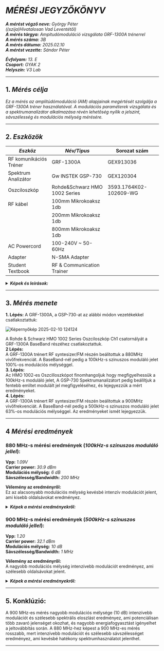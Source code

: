 # *MÉRÉSI JEGYZŐKÖNYV*

***A mérést végző neve:** György Péter*  
*((szija)Hivatalosan Vad Leventétől)*  
***A mérés tárgya:** Ampitudómoduláció vizsgálata GRF-1300A trénerrel*  
***A mérés száma:** 3B*  
***A mérés dátuma:** 2025.02.10*  
***A mérést vezette:** Sándor Péter*  

***Évfolyam:** 13. E*  
***Csoport:** GYAK 2*  
***Helyszín:** V3 Lab*  

---

## 1. *Mérés célja*

*Ez a mérés az amplitúdómoduláció (AM) alapjainak megértését szolgálja a GRF-1300A tréner használatával. A modulációs paraméterek vizsgálata és a spektrumanalizátor alkalmazása révén lehetőség nyílik a jelszint, sávszélesség és modulációs mélység mérésére.*

---

## 2. *Eszközök*

|  *Eszköz*  |  *Név/Tipus*  | Sorozat szám|
|----------|-------------|-----------|
|RF komunikációs Tréner|GRF-1300A|GEX913036|
|Spektrum Analizátor|Gw INSTEK GSP-730 |GEX120304|
|Oszciloszkóp|Rohde&Schwarz HMO 1002 Series|3593.1764K02-102609-WG|
|RF kábel|100mm Mikrokoaksz 1db|
||200mm Mikrokoaksz 1db|
||800mm Mikrokoaksz 1db|
|AC Powercord|100-240V ~ 50-60Hz|
|Adapter|N-SMA Adapter|
|Student Textbook|RF & Communication Trainer|

<details>

***<summary>Képek és leírások:</summary>***

**GRF-1300A**  
<details>

<summary>Kép és leírás:</summary>
 
*Leírás: https://www.gwinstek.com/en-global/products/detail/GRF-1300A*
 ![GRF-1300A](https://github.com/user-attachments/assets/fcc581d3-ce2f-4d83-90f4-6f88582c2590) 
 
</details>

**Rohde&Schwarz HMO 1002 Series**  
<details>
 
<summary>Kép és leírás:</summary>
 
*Leírás: https://www.rohde-schwarz.com/manual/hmo1002/*
 ![Képernyőkép 2025-02-10 125359](https://github.com/user-attachments/assets/84bfcd79-59d9-41f8-8049-a2df205e6c98)

</details>

**GSP-730**
<details>
 
<summary>Kép és leírás:</summary>
 
*Leírás: https://www.gwinstek.com/en-global/products/detail/GSP-730*
![Képernyőkép 2025-02-10 120314](https://github.com/user-attachments/assets/a581b7a4-3416-4364-97c1-c13bb695633a)

</details>

**RF kábel**
<details>
 
<summary>Kép:</summary>
 
![Képernyőkép 2025-02-10 120913](https://github.com/user-attachments/assets/d256b722-1a14-4a2a-a3e3-eda4be041d5c)

</details>

</details>

---

## 3. *Mérés menete*

**1. Lépés:**
A GRF-1300A, a GSP-730-at az alábbi módon vezetékekkel csatlakoztattuk:  

![Képernyőkép 2025-02-10 124124](https://github.com/user-attachments/assets/7f27b2f2-4c10-496c-bdd9-0459caa582b0)

A Rohde & Schwarz HMO 1002 Series Oszciloszkóp Ch1 csatornályát a GRF-1300A BaseBand részéhez csatlakoztattuk.  
**2 Lépés:**  
A GRF-1300A trénert RF syntesizer/FM részén beálítottuk a 880MHz vivőfrekvenciát. A BaseBand-nél pedig a 100kHz-s szinuszos moduláló jelet 100%-os modulációs mélységgel.  
**3. Lépés:**  
Ac HMO 1002-es Oszcilloszkópot finomhangoljuk hogy megfigyelhessük a 100kHz-s moduláló jelet, A GSP-730 Spektrumanalizátort pedig beállítjuk a fentebb említet modulált jel megfigyeléséhez, és lejegyezzük a mért eredményeket.  
**4. Lépés:**  
A GRF-1300A trénert RF syntesizer/FM részén beálítottuk a 900MHz vivőfrekvenciát. A BaseBand-nél pedig a 500kHz-s szinuszos moduláló jelet 63%-os modulációs mélységgel. Az eredményeket ismét lejegyezzük.

---

## 4 *Mérési eredmények*

### 880 MHz-s mérési eredmények (*100kHz-s szinuszos moduláló jellel*):
**Vpp:** *1.09V*  
**Carrier power:** *30.9 dBm*  
**Modulációs mélység:** *6 dB*  
**Sávszélesség/Bandwidth:** *200 MHz*  

**Vélemény az eredményről:**  
Ez az alacsonyabb modulációs mélység kevésbé intenzív modulációt jelent, ami kisebb oldalsávokat eredményez.

<details>

***<summary>Képek a mérési eredményekről:</summary>***

GSP-730:  
![SCR00](https://github.com/user-attachments/assets/c4a8f286-168e-4b6e-8d1c-cc62a674c242)  
HMO 1002:  
![TA01](https://github.com/user-attachments/assets/8c53204a-903f-40b2-afab-c482f516b973)  

</details>

### 900 MHz-s mérési eredmények (*500kHz-s szinuszos moduláló jellel*):
**Vpp:** *1.20*  
**Carrier power:** *32.1 dBm*  
**Modulációs mélység:** *10 dB*  
**Sávszélesség/Bandwidth:** *1 MHz*  

**Vélemény az eredményről:**  
A nagyobb modulációs mélység intenzívebb modulációt eredményez, ami szélesebb oldalsávokat jelent.

<details>

***<summary>Képek a mérési eredményekről:</summary>***
 
GSP-730:  
![SCR01](https://github.com/user-attachments/assets/77ecc778-82b5-41f6-ab6a-e947a33614ba)  
HMO 1002:  
![TA02](https://github.com/user-attachments/assets/c0c42b46-03e4-4809-b854-3a6c8a17eb63)  

</details>

---

## 5. Konklúzió:
A 900 MHz-es mérés nagyobb modulációs mélysége (10 dB) intenzívebb modulációt és szélesebb spektrális eloszlást eredményez, ami potenciálisan több zavaró jelenséget okozhat, és nagyobb energiafogyasztást igényelhet a jeltovábbítás során. A 880 MHz-hez képest a 900 MHz-es mérés rosszabb, mert intenzívebb modulációt és szélesebb sávszélességet eredményez, ami kevésbé hatékony spektrumhasználatot jelenthet.

---
